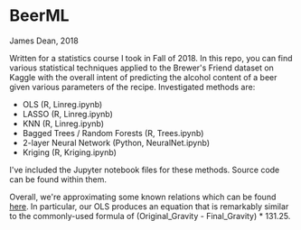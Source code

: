 # BeerML
James Dean, 2018

Written for a statistics course I took in Fall of 2018. In this repo, you can find various statistical techniques applied to the Brewer's Friend dataset on Kaggle with the overall intent of predicting the alcohol content of a beer given various parameters of the recipe. Investigated methods are:

* OLS (R, Linreg.ipynb)
* LASSO (R, Linreg.ipynb)
* KNN (R, Linreg.ipynb)
* Bagged Trees / Random Forests (R, Trees.ipynb)
* 2-layer Neural Network (Python, NeuralNet.ipynb)
* Kriging (R, Kriging.ipynb)

I've included the Jupyter notebook files for these methods. Source code can be found within them.

Overall, we're approximating some known relations which can be found [here](http://www.brewunited.com/abv_calculator.php). In particular, our OLS produces an equation that is remarkably similar to the commonly-used formula of (Original_Gravity - Final_Gravity) * 131.25.
